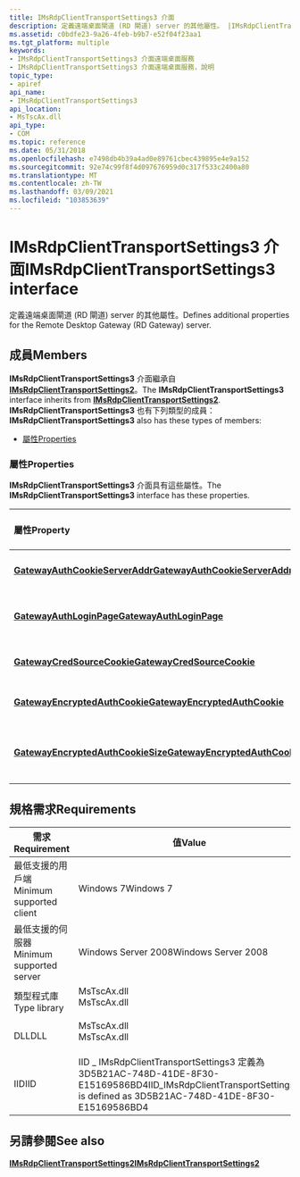 ```yaml
---
title: IMsRdpClientTransportSettings3 介面
description: 定義遠端桌面閘道 (RD 閘道) server 的其他屬性。 |IMsRdpClientTransportSettings3 介面
ms.assetid: c0bdfe23-9a26-4feb-b9b7-e52f04f23aa1
ms.tgt_platform: multiple
keywords:
- IMsRdpClientTransportSettings3 介面遠端桌面服務
- IMsRdpClientTransportSettings3 介面遠端桌面服務，說明
topic_type:
- apiref
api_name:
- IMsRdpClientTransportSettings3
api_location:
- MsTscAx.dll
api_type:
- COM
ms.topic: reference
ms.date: 05/31/2018
ms.openlocfilehash: e7498db4b39a4ad0e89761cbec439895e4e9a152
ms.sourcegitcommit: 92e74c99f8f4d097676959d0c317f533c2400a80
ms.translationtype: MT
ms.contentlocale: zh-TW
ms.lasthandoff: 03/09/2021
ms.locfileid: "103853639"
---
```

# <a name="imsrdpclienttransportsettings3-interface"></a><span data-ttu-id="219e1-106">IMsRdpClientTransportSettings3 介面</span><span class="sxs-lookup"><span data-stu-id="219e1-106">IMsRdpClientTransportSettings3 interface</span></span>

<span data-ttu-id="219e1-107">定義遠端桌面閘道 (RD 閘道) server 的其他屬性。</span><span class="sxs-lookup"><span data-stu-id="219e1-107">Defines additional properties for the Remote Desktop Gateway (RD Gateway) server.</span></span>

## <a name="members"></a><span data-ttu-id="219e1-108">成員</span><span class="sxs-lookup"><span data-stu-id="219e1-108">Members</span></span>

<span data-ttu-id="219e1-109">**IMsRdpClientTransportSettings3** 介面繼承自 [**IMsRdpClientTransportSettings2**](imsrdpclienttransportsettings2.md)。</span><span class="sxs-lookup"><span data-stu-id="219e1-109">The **IMsRdpClientTransportSettings3** interface inherits from [**IMsRdpClientTransportSettings2**](imsrdpclienttransportsettings2.md).</span></span> <span data-ttu-id="219e1-110">**IMsRdpClientTransportSettings3** 也有下列類型的成員：</span><span class="sxs-lookup"><span data-stu-id="219e1-110">**IMsRdpClientTransportSettings3** also has these types of members:</span></span>

-   [<span data-ttu-id="219e1-111">屬性</span><span class="sxs-lookup"><span data-stu-id="219e1-111">Properties</span></span>](#properties)

### <a name="properties"></a><span data-ttu-id="219e1-112">屬性</span><span class="sxs-lookup"><span data-stu-id="219e1-112">Properties</span></span>

<span data-ttu-id="219e1-113">**IMsRdpClientTransportSettings3** 介面具有這些屬性。</span><span class="sxs-lookup"><span data-stu-id="219e1-113">The **IMsRdpClientTransportSettings3** interface has these properties.</span></span>



| <span data-ttu-id="219e1-114">屬性</span><span class="sxs-lookup"><span data-stu-id="219e1-114">Property</span></span>                                                                                                           | <span data-ttu-id="219e1-115">存取類型</span><span class="sxs-lookup"><span data-stu-id="219e1-115">Access type</span></span>           | <span data-ttu-id="219e1-116">Description</span><span class="sxs-lookup"><span data-stu-id="219e1-116">Description</span></span>                                                                                                                                          |
|:-------------------------------------------------------------------------------------------------------------------|:----------------------|:-----------------------------------------------------------------------------------------------------------------------------------------------------|
| [<span data-ttu-id="219e1-117">**GatewayAuthCookieServerAddr**</span><span class="sxs-lookup"><span data-stu-id="219e1-117">**GatewayAuthCookieServerAddr**</span></span>](imsrdpclienttransportsettings3-gatewayauthcookieserveraddr.md)<br/>       | <span data-ttu-id="219e1-118">讀取/寫入</span><span class="sxs-lookup"><span data-stu-id="219e1-118">Read/write</span></span><br/> | <span data-ttu-id="219e1-119">以 cookie 為基礎的驗證的伺服器位址。</span><span class="sxs-lookup"><span data-stu-id="219e1-119">The server address for cookie-based authentication.</span></span><br/>                                                                                       |
| [<span data-ttu-id="219e1-120">**GatewayAuthLoginPage**</span><span class="sxs-lookup"><span data-stu-id="219e1-120">**GatewayAuthLoginPage**</span></span>](imsrdpclienttransportsettings3-gatewayauthloginpage.md)<br/>                     | <span data-ttu-id="219e1-121">讀取/寫入</span><span class="sxs-lookup"><span data-stu-id="219e1-121">Read/write</span></span><br/> | <span data-ttu-id="219e1-122">用來驗證使用者的登入網頁位址。</span><span class="sxs-lookup"><span data-stu-id="219e1-122">The address of the login webpage to use to authenticate a user.</span></span><br/>                                                                           |
| [<span data-ttu-id="219e1-123">**GatewayCredSourceCookie**</span><span class="sxs-lookup"><span data-stu-id="219e1-123">**GatewayCredSourceCookie**</span></span>](imsrdpclienttransportsettings3-gatewaycredsourcecookie.md)<br/>               | <span data-ttu-id="219e1-124">讀取/寫入</span><span class="sxs-lookup"><span data-stu-id="219e1-124">Read/write</span></span><br/> | <span data-ttu-id="219e1-125">指定認證來源是否以 cookie 為基礎。</span><span class="sxs-lookup"><span data-stu-id="219e1-125">Specifies if the credential source is cookie based.</span></span><br/>                                                                                       |
| [<span data-ttu-id="219e1-126">**GatewayEncryptedAuthCookie**</span><span class="sxs-lookup"><span data-stu-id="219e1-126">**GatewayEncryptedAuthCookie**</span></span>](imsrdpclienttransportsettings3-gatewayencryptedauthcookie.md)<br/>         | <span data-ttu-id="219e1-127">讀取/寫入</span><span class="sxs-lookup"><span data-stu-id="219e1-127">Read/write</span></span><br/> | <span data-ttu-id="219e1-128">加密的驗證 cookie。</span><span class="sxs-lookup"><span data-stu-id="219e1-128">The encrypted authentication cookie.</span></span><br/>                                                                                                      |
| [<span data-ttu-id="219e1-129">**GatewayEncryptedAuthCookieSize**</span><span class="sxs-lookup"><span data-stu-id="219e1-129">**GatewayEncryptedAuthCookieSize**</span></span>](imsrdpclienttransportsettings3-gatewayencryptedauthcookiesize.md)<br/> | <span data-ttu-id="219e1-130">讀取/寫入</span><span class="sxs-lookup"><span data-stu-id="219e1-130">Read/write</span></span><br/> | <span data-ttu-id="219e1-131">[**GatewayEncryptedAuthCookie**](imsrdpclienttransportsettings3-gatewayencryptedauthcookie.md)屬性的大小（以字元為單位）。</span><span class="sxs-lookup"><span data-stu-id="219e1-131">The size, in characters, of the [**GatewayEncryptedAuthCookie**](imsrdpclienttransportsettings3-gatewayencryptedauthcookie.md) property.</span></span><br/> |



 

## <a name="requirements"></a><span data-ttu-id="219e1-132">規格需求</span><span class="sxs-lookup"><span data-stu-id="219e1-132">Requirements</span></span>



| <span data-ttu-id="219e1-133">需求</span><span class="sxs-lookup"><span data-stu-id="219e1-133">Requirement</span></span> | <span data-ttu-id="219e1-134">值</span><span class="sxs-lookup"><span data-stu-id="219e1-134">Value</span></span> |
|-------------------------------------|---------------------------------------------------------------------------------------------------|
| <span data-ttu-id="219e1-135">最低支援的用戶端</span><span class="sxs-lookup"><span data-stu-id="219e1-135">Minimum supported client</span></span><br/> | <span data-ttu-id="219e1-136">Windows 7</span><span class="sxs-lookup"><span data-stu-id="219e1-136">Windows 7</span></span><br/>                                                                              |
| <span data-ttu-id="219e1-137">最低支援的伺服器</span><span class="sxs-lookup"><span data-stu-id="219e1-137">Minimum supported server</span></span><br/> | <span data-ttu-id="219e1-138">Windows Server 2008</span><span class="sxs-lookup"><span data-stu-id="219e1-138">Windows Server 2008</span></span><br/>                                                                    |
| <span data-ttu-id="219e1-139">類型程式庫</span><span class="sxs-lookup"><span data-stu-id="219e1-139">Type library</span></span><br/>             | <dl> <span data-ttu-id="219e1-140"><dt>MsTscAx.dll</dt></span><span class="sxs-lookup"><span data-stu-id="219e1-140"><dt>MsTscAx.dll</dt></span></span> </dl>            |
| <span data-ttu-id="219e1-141">DLL</span><span class="sxs-lookup"><span data-stu-id="219e1-141">DLL</span></span><br/>                      | <dl> <span data-ttu-id="219e1-142"><dt>MsTscAx.dll</dt></span><span class="sxs-lookup"><span data-stu-id="219e1-142"><dt>MsTscAx.dll</dt></span></span> </dl>            |
| <span data-ttu-id="219e1-143">IID</span><span class="sxs-lookup"><span data-stu-id="219e1-143">IID</span></span><br/>                      | <span data-ttu-id="219e1-144">IID \_ IMsRdpClientTransportSettings3 定義為3D5B21AC-748D-41DE-8F30-E15169586BD4</span><span class="sxs-lookup"><span data-stu-id="219e1-144">IID\_IMsRdpClientTransportSettings3 is defined as 3D5B21AC-748D-41DE-8F30-E15169586BD4</span></span><br/> |



## <a name="see-also"></a><span data-ttu-id="219e1-145">另請參閱</span><span class="sxs-lookup"><span data-stu-id="219e1-145">See also</span></span>

<dl> <dt>

[<span data-ttu-id="219e1-146">**IMsRdpClientTransportSettings2**</span><span class="sxs-lookup"><span data-stu-id="219e1-146">**IMsRdpClientTransportSettings2**</span></span>](imsrdpclienttransportsettings2.md)
</dt> </dl>

 

 





